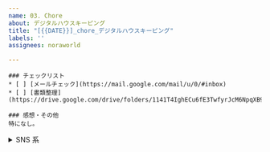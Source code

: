 ```yaml
---
name: 03. Chore
about: デジタルハウスキーピング
title: "[{{DATE}}]_chore_デジタルハウスキーピング"
labels: ''
assignees: noraworld

---
```


```
### チェックリスト
* [ ] [メールチェック](https://mail.google.com/mail/u/0/#inbox)
* [ ] [書類整理](https://drive.google.com/drive/folders/1141T4IghECu6fE3TwfyrJcM6NpqXB98R)

### 感想・その他
特になし。
```

<details>
<summary>SNS 系</summary>

これらは毎日チェックする必要はない。どうせ友達から LINE なんてそう頻繁に来るものじゃないし毎日各種 SNS を全部チェックするのは怠いので。

確認していない SNS のチェックリストは記録の際に削除しても良い。

```
### チェックリスト
* [ ] [Twitter](https://x.com/notifications)
* [ ] [Instagram](https://www.instagram.com/direct/inbox/)
* [ ] [Threads](https://www.threads.net/activity)
* [ ] [Mastodon](https://mastodon.social/deck/notifications)
* [ ] [Misskey](https://misskey.io/my/notifications)
* [ ] [Facebook](https://www.facebook.com/notifications)
* [ ] LINE
* [ ] [Slack](https://slack.com)
* [ ] [Discord](https://discord.com/channels/@me)

### 感想・その他
特になし。
```
</details>
